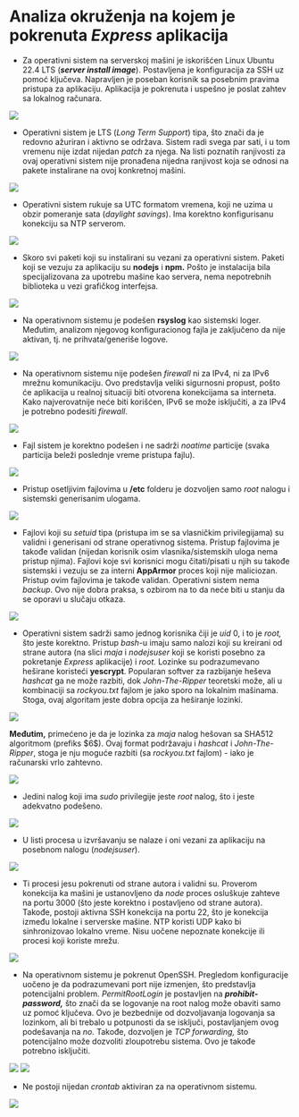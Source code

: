 # Analiza okruženja na kojem je pokrenuta *Express* aplikacija

-   Za operativni sistem na serverskoj mašini je iskorišćen Linux Ubuntu
    22.4 LTS (***server install image***). Postavljena je konfiguracija
    za SSH uz pomoć ključeva. Napravljen je poseban korisnik sa posebnim
    pravima pristupa za aplikaciju. Aplikacija je pokrenuta i uspešno je
    poslat zahtev sa lokalnog računara.

![](screens/ping_proof.png)

-   Operativni sistem je LTS (*Long Term Support*) tipa, što znači da je
    redovno ažuriran i aktivno se održava. Sistem radi svega par sati, i
    u tom vremenu nije izdat nijedan *patch* za njega. Na listi poznatih
    ranjivosti za ovaj operativni sistem nije pronađena nijedna
    ranjivost koja se odnosi na pakete instalirane na ovoj konkretnoj
    mašini.

![](screens/os.png)

-   Operativni sistem rukuje sa UTC formatom vremena, koji ne uzima u
    obzir pomeranje sata (*daylight savings*). Ima korektno
    konfigurisanu konekciju sa NTP serverom.

![](screens/time.png)

-   Skoro svi paketi koji su instalirani su vezani za operativni sistem.
    Paketi koji se vezuju za aplikaciju su **nodejs** i **npm.** Pošto
    je instalacija bila specijalizovana za upotrebu mašine kao servera,
    nema nepotrebnih biblioteka u vezi grafičkog interfejsa.

![](screens/packages.png)

-   Na operativnom sistemu je podešen **rsyslog** kao sistemski loger.
    Međutim, analizom njegovog konfiguracionog fajla je zaključeno da
    nije aktivan, tj. ne prihvata/generiše logove.

![](screens/logs.png)

-   Na operativnom sistemu nije podešen *firewall* ni za IPv4, ni za
    IPv6 mrežnu komunikaciju. Ovo predstavlja veliki sigurnosni propust,
    pošto će aplikacija u realnoj situaciji biti otvorena konekcijama sa
    interneta. Kako najverovatnije neće biti korišćen, IPv6 se može
    isključiti, a za IPv4 je potrebno podesiti *firewall*.

![](screens/firewall.png)

-   Fajl sistem je korektno podešen i ne sadrži *noatime* particije
    (svaka particija beleži poslednje vreme pristupa fajlu).

![](screens/fs.png)

-   Pristup osetljivim fajlovima u **/etc** folderu je dozvoljen samo
    *root* nalogu i sistemski generisanim ulogama.

![](screens/fileaccess.png)

-   Fajlovi koji su *setuid* tipa (pristupa im se sa vlasničkim
    privilegijama) su validni i generisani od strane operativnog
    sistema. Pristup fajlovima je takođe validan (nijedan korisnik osim
    vlasnika/sistemskih uloga nema pristup njima). Fajlovi koje svi
    korisnici mogu čitati/pisati u njih su takođe sistemski i vezuju se
    za interni **AppArmor** proces koji nije maliciozan. Pristup ovim
    fajlovima je takođe validan. Operativni sistem nema *backup*. Ovo
    nije dobra praksa, s ozbirom na to da neće biti u stanju da se
    oporavi u slučaju otkaza.

![](screens/suidall.png)

-   Operativni sistem sadrži samo jednog korisnika čiji je *uid* 0, i to
    je *root,* što jeste korektno. Pristup *bash*-u imaju samo nalozi
    koji su kreirani od strane autora (na slici *maja* i *nodejsuser*
    koji se koristi posebno za pokretanje *Express* aplikacije) i
    *root.* Lozinke su podrazumevano heširane koristeći **yescrypt**.
    Popularan softver za razbijanje heševa *hashcat* ga ne može razbiti,
    dok *John-The-Ripper* teoretski može, ali u kombinaciji sa
    *rockyou.txt* fajlom je jako sporo na lokalnim mašinama. Stoga, ovaj
    algoritam jeste dobra opcija za heširanje lozinki.

![](screens/passwd.png)

**Međutim,** primećeno je da je lozinka za *maja* nalog hešovan sa
SHA512 algoritmom (prefiks \$6\$). Ovaj format podržavaju i *hashcat* i
*John-The-Ripper*, stoga je nju moguće razbiti (sa *rockyou.txt*
fajlom) - iako je računarski vrlo zahtevno.

![](screens/passwords.png)

-   Jedini nalog koji ima *sudo* privilegije jeste *root* nalog, što i
    jeste adekvatno podešeno.

![](screens/sudoers.png)

-   U listi procesa u izvršavanju se nalaze i oni vezani za aplikaciju
    na posebnom nalogu (*nodejsuser*).

![](screens/processes.png)

-   Ti procesi jesu pokrenuti od strane autora i validni su. Proverom
    konekcija ka mašini je ustanovljeno da *node* proces osluškuje
    zahteve na portu 3000 (što jeste korektno i postavljeno od strane
    autora). Takođe, postoji aktivna SSH konekcija na portu 22, što je
    konekcija između lokalne i serverske mašine. NTP koristi UDP kako bi
    sinhronizovao lokalno vreme. Nisu uočene nepoznate konekcije ili
    procesi koji koriste mrežu.

![](screens/tcpudp.png)

-   Na operativnom sistemu je pokrenut OpenSSH. Pregledom konfiguracije
    uočeno je da podrazumevani port nije izmenjen, što predstavlja
    potencijalni problem. *PermitRootLogin* je postavljen na
    ***prohibit-password,*** što znači da se logovanje na root nalog
    može obaviti samo uz pomoć ključeva. Ovo je bezbednije od
    dozvoljavanja logovanja sa lozinkom, ali bi trebalo u potpunosti da
    se isključi, postavljanjem ovog podešavanja na *no.* Takođe,
    dozvoljen je *TCP forwarding,* što potencijalno može dozvoliti
    zloupotrebu sistema. Ovo je takođe potrebno isključiti.

![](screens/sshdconfig1.png)
![](screens/sshdconfig2.png)

-   Ne postoji nijedan *crontab* aktiviran za na operativnom sistemu.

![](screens/crontab.png)
